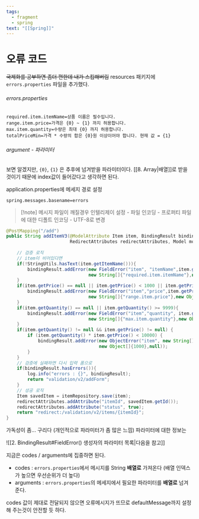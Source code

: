 ```yaml
---
tags:
  - fragment
  - spring
text: "[[Spring]]"
---
```

# 오류 코드

~~국제화를 공부하면 좀더 편한데 내가 스킵해버림~~
resources 패키지에 `errors.properties` 파일을 추가했다.

###### errors.properties
```
required.item.itemName=상품 이름은 필수입니다.  
range.item.price=가격은 {0} ~ {1} 까지 허용합니다.  
max.item.quantity=수량은 최대 {0} 까지 허용합니다.  
totalPriceMin=가격 * 수량의 합은 {0}원 이상이어야 합니다. 현재 값 = {1}
```
###### argument - 파라미터
보면 알겠지만, `{0}`, `{1}` 은 추후에 넘겨받을 파라미터이다.
[[8. Array|배열]]로 받을 것이기 때문에 index값이 들어갔다고 생각하면 된다.

application.properties에 메세지 경로 설정
```
spring.messages.basename=errors
```

> [!note] 메시지 파일이 깨질경우
> 인텔리제이 설정 - 파일 인코딩 - 프로퍼티 파일에 대한 디폴트 인코딩 - UTF-8로 변경

```java
@PostMapping("/add")  
public String addItemV3(@ModelAttribute Item item, BindingResult bindingResult,  
                        RedirectAttributes redirectAttributes, Model model) {  
  
    // 검증 로직  
    // item이 비어있다면  
    if(!StringUtils.hasText(item.getItemName())){  
        bindingResult.addError(new FieldError("item", "itemName",item.getItemName(),false,
					           new String[]{"required.item.itemName"},null,null));  
    }    
    if(item.getPrice() == null || item.getPrice() < 1000 || item.getPrice() > 1000000){  
        bindingResult.addError(new FieldError("item","price",item.getPrice(),false,
				               new String[]{"range.item.price"},new Object[]{1000, 1000000},null));  
    }   
    if(item.getQuantity() == null || item.getQuantity() >= 9999){  
        bindingResult.addError(new FieldError("item","quantity", item.getQuantity(),false,
						       new String[]{"max.item.quantity"},new Object[]{9999},null));  
    }   
    if(item.getQuantity() != null && item.getPrice() != null) {  
        if (item.getQuantity() * item.getPrice() < 10000) {  
            bindingResult.addError(new ObjectError("item", new String[]{"totalPriceMin"},
					               new Object[]{1000},null));  
        }    
    }    
    // 검증에 실패하면 다시 입력 폼으로  
    if(bindingResult.hasErrors()){  
        log.info("errors : {}", bindingResult);  
        return "validation/v2/addForm";  
    }  
    // 성공 로직  
    Item savedItem = itemRepository.save(item);  
    redirectAttributes.addAttribute("itemId", savedItem.getId());  
    redirectAttributes.addAttribute("status", true);  
    return "redirect:/validation/v2/items/{itemId}";  
}
```
가독성이 좀... 구리다 (개인적으로 파라미터가 좀 많은 느낌)
파라미터에 대한 정보는 

![[2. BindingResult#FieldError() 생성자의 파라미터 목록|다음을 참고]]

지금은 codes / arguments에 집중하면 된다.
- codes : `errors.properties`에서 메시지를 String **배열로** 가져온다 (배열 인덱스가 높으면 우선순위가 더 높다)
- arguments : `errors.properties`의 메세지에서 필요한 파라미터를 **배열로** 넘겨준다.

codes 값이 제대로 전달되지 않으면 오류메시지가 뜨므로 defaultMessage까지 설정해 주는것이 안전할 듯 하다.







